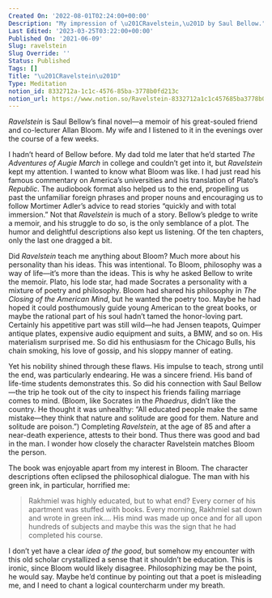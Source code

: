 ```yaml
---
Created On: '2022-08-01T02:24:00+00:00'
Description: "My impression of \u201CRavelstein,\u201D by Saul Bellow."
Last Edited: '2023-03-25T03:22:00+00:00'
Published On: '2021-06-09'
Slug: ravelstein
Slug Override: ''
Status: Published
Tags: []
Title: "\u201CRavelstein\u201D"
Type: Meditation
notion_id: 8332712a-1c1c-4576-85ba-3778b0fd213c
notion_url: https://www.notion.so/Ravelstein-8332712a1c1c457685ba3778b0fd213c
---
```

<p><em>Ravelstein</em> is Saul Bellow’s final novel—a memoir of his great-souled friend and co-lecturer Allan Bloom. My wife and I listened to it in the evenings over the course of a few weeks.</p>
<p>I hadn’t heard of Bellow before. My dad told me later that he’d started <em>The Adventures of Augie March</em> in college and couldn’t get into it, but <em>Ravelstein</em> kept my attention. I wanted to know what Bloom was like. I had just read his famous commentary on America’s universities and his translation of Plato’s <em>Republic</em>. The audiobook format also helped us to the end, propelling us past the unfamiliar foreign phrases and proper nouns and encouraging us to follow Mortimer Adler’s advice to read stories “quickly and with total immersion.” Not that <em>Ravelstein</em> is much of a story. Bellow’s pledge to write a memoir, and his struggle to do so, is the only semblance of a plot. The humor and delightful descriptions also kept us listening. Of the ten chapters, only the last one dragged a bit.</p>
<p>Did <em>Ravelstein</em> teach me anything about Bloom? Much more about his personality than his ideas. This was intentional. To Bloom, philosophy was a way of life—it’s more than the ideas. This is why he asked Bellow to write the memoir. Plato, his lode star, had made Socrates a personality with a mixture of poetry and philosophy. Bloom had shared his philosophy in <em>The Closing of the American Mind</em>, but he wanted the poetry too. Maybe he had hoped it could posthumously guide young American to the great books, or maybe the rational part of his soul hadn’t tamed the honor-loving part. Certainly his appetitive part was still wild—he had Jensen teapots, Quimper antique plates, expensive audio equipment and suits, a BMW, and so on. His materialism surprised me. So did his enthusiasm for the Chicago Bulls, his chain smoking, his love of gossip, and his sloppy manner of eating.</p>
<p>Yet his nobility shined through these flaws. His impulse to teach, strong until the end, was particularly endearing. He was a sincere friend. His band of life-time students demonstrates this. So did his connection with Saul Bellow—the trip he took out of the city to inspect his friends failing marriage comes to mind. (Bloom, like Socrates in the <em>Phaedrus</em>, didn’t like the country. He thought it was unhealthy: “All educated people make the same mistake—they think that nature and solitude are good for them. Nature and solitude are poison.”) Completing <em>Ravelstein</em>, at the age of 85 and after a near-death experience, attests to their bond. Thus there was good and bad in the man. I wonder how closely the character Ravelstein matches Bloom the person.</p>
<p>The book was enjoyable apart from my interest in Bloom. The character descriptions often eclipsed the philosophical dialogue. The man with his green ink, in particular, horrified me:</p>
<blockquote><p>
Rakhmiel was highly educated, but to what end? Every corner of his
apartment was stuffed with books. Every morning, Rakhmiel sat down and
wrote in green ink…. His mind was made up once and for all upon hundreds
of subjects and maybe this was the sign that he had completed his
course.
</p></blockquote>

<p>I don’t yet have a clear <em>idea of the good</em>, but somehow my encounter with this old scholar crystallized a sense that it shouldn’t be education. This is ironic, since Bloom would likely disagree. Philosophizing may be the point, he would say. Maybe he’d continue by pointing out that a poet is misleading me, and I need to chant a logical countercharm under my breath.</p>
